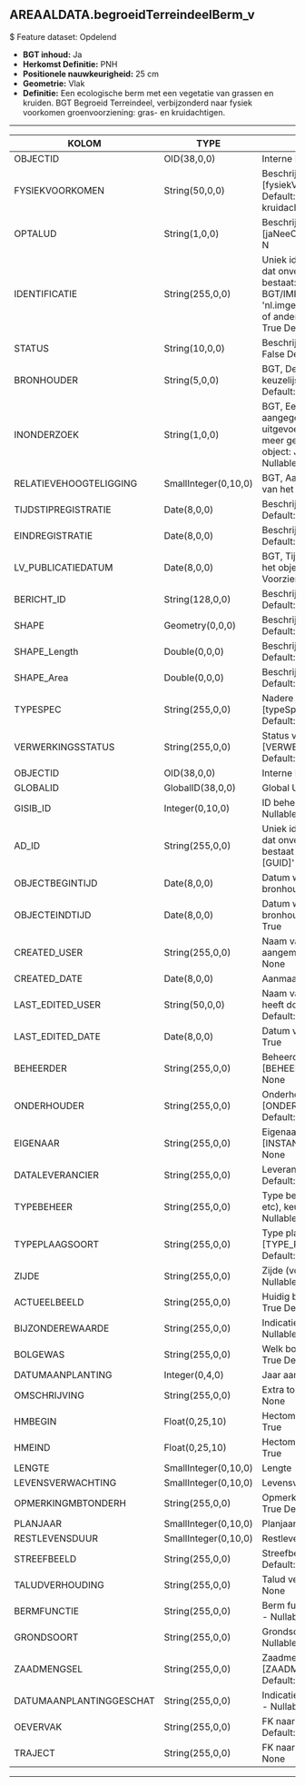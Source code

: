 ## AREAALDATA.begroeidTerreindeelBerm_v

$ Feature dataset: Opdelend

* __BGT inhoud:__ Ja
* __Herkomst Definitie:__ PNH
* __Positionele nauwkeurigheid:__ 25 cm
* __Geometrie:__ Vlak
* __Definitie:__ Een ecologische berm met een vegetatie van grassen en kruiden. BGT Begroeid Terreindeel, verbijzonderd naar fysiek voorkomen groenvoorziening: gras- en kruidachtigen.

***

|KOLOM                             |TYPE          	    |DEFINITIE|
|------                            |----          	    |-----    |
|OBJECTID                          |OID(38,0,0)         |Interne ID ArcGIS - Nullable: False|
|FYSIEKVOORKOMEN                   |String(50,0,0)      |Beschrijving - keuzelijst [fysiekVoorkomenBTDB] Nullable: False Default: groenvoorziening: gras- en kruidachtigen|
|OPTALUD                           |String(1,0,0)       |Beschrijving - keuzelijst [jaNeeOnbekend] Nullable: True Default: N|
|IDENTIFICATIE                     |String(255,0,0)     |Uniek identificatienummer voor het object dat onveranderlijk is zolang het object bestaat: bevat indien van toepassing BGT/IMKL ID in format 'nl.imgeo/imkl.bronhouderscode.LokaalID' of anders: '00000'.LokaalID - Nullable: True Default: None|
|STATUS                            |String(10,0,0)      |Beschrijving - keuzelijst [status] Nullable: False Default: :bestaand|
|BRONHOUDER                        |String(5,0,0)       |BGT, De bronhoudercode van het object, keuzelijst [bronhouder] - Nullable: False Default: None|
|INONDERZOEK                       |String(1,0,0)       |BGT, Een aanduiding waarmee wordt aangegeven dat een onderzoek wordt uitgevoerd naar de juistheid van een of meer gegevens van het betreffende object: Ja/Nee, keuzelijst [jaNee] Nullable: False Default: N|
|RELATIEVEHOOGTELIGGING            |SmallInteger(0,10,0)|BGT, Aanduiding voor de relatieve hoogte van het object - Nullable: False Default: 0|
|TIJDSTIPREGISTRATIE               |Date(8,0,0)         |Beschrijving - keuzelijst [] Nullable: True Default: None|
|EINDREGISTRATIE                   |Date(8,0,0)         |Beschrijving - keuzelijst [] Nullable: True Default: None|
|LV_PUBLICATIEDATUM                |Date(8,0,0)         |BGT, Tijdstip waarop deze instantie van het object is opgenomen in de Landelijke Voorziening - Nullable: True|
|BERICHT_ID                        |String(128,0,0)     |Beschrijving - keuzelijst [] Nullable: True Default: None|
|SHAPE                             |Geometry(0,0,0)     |Beschrijving: - keuzelijst [] Nullable: True Default: None|
|SHAPE_Length                      |Double(0,0,0)       |Beschrijving: - keuzelijst [] Nullable: True Default: None|
|SHAPE_Area                        |Double(0,0,0)       |Beschrijving: - keuzelijst [] Nullable: True Default: None|
|TYPESPEC                            |String(255,0,0)    |Nadere typering van het object, keuzelijst [typeSpecBTDBerm] - Nullable: True Default: None|
|VERWERKINGSSTATUS                   |String(255,0,0)    |Status van de gegevens, keuzelijst [VERWERKINGSSTATUS] - Nullable: False Default: Nieuwl|
|OBJECTID                            |OID(38,0,0)        |Interne ID ArcGIS - Nullable: False|
|GLOBALID                            |GlobalID(38,0,0)   |Global Unique Identifier - Nullable: False|
|GISIB_ID                            |Integer(0,10,0)    |ID beheer openbare ruimte (GISIB) - Nullable: True|
|AD_ID                               |String(255,0,0)    |Uniek identificatienummer voor het object dat onveranderlijk is zolang het object bestaat in Areaaldata: in format 'AD.[GUID]' - Nullable: False Default: None|
|OBJECTBEGINTIJD                     |Date(8,0,0)        |Datum waarop het object bij de bronhouder is ontstaan - Nullable: True|
|OBJECTEINDTIJD                      |Date(8,0,0)        |Datum waarop het object bij de bronhouder niet meer geldig is - Nullable: True|
|CREATED_USER                        |String(255,0,0)    |Naam van gebruiker die de rij heeft aangemaakt - Nullable: True Default: None|
|CREATED_DATE                        |Date(8,0,0)        |Aanmaakdatum - Nullable: True|
|LAST_EDITED_USER                    |String(50,0,0)     |Naam van gebruiker die de laatste mutatie heeft doorgevoerd - Nullable: True Default: None|
|LAST_EDITED_DATE                    |Date(8,0,0)        |Datum van de laatste mutatie - Nullable: True|
|BEHEERDER                           |String(255,0,0)    |Beheerder van het object, keuzelijst [BEHEERDER] - Nullable: True Default: None|
|ONDERHOUDER                         |String(255,0,0)    |Onderhouder van het object, keuzelijst [ONDERHOUDER] - Nullable: True Default: None|
|EIGENAAR                            |String(255,0,0)    |Eigenaar van het object, keuzelijst [INSTANTIE] - Nullable: True Default: None| 
|DATALEVERANCIER                     |String(255,0,0)    |Leverancier van de data - Nullable: True Default: None|
|TYPEBEHEER                          |String(255,0,0)     |Type beheer (maaien, klepelen, uitzuigen etc), keuzelijst, [TYPE_BEHEER] - Nullable: True Default: None|
|TYPEPLAAGSOORT                      |String(255,0,0)     |Type plaagsoort, keuzelijst [TYPE_PLAAGSOORT] - Nullable: True Default: None|
|ZIJDE                               |String(255,0,0)     |Zijde (vd weg), keuzelijst [ZIJDE] - Nullable: True Default: None|
|ACTUEELBEELD                        |String(255,0,0)     |Huidig beeld van begroeiing - Nullable: True Default: None|
|BIJZONDEREWAARDE                    |String(255,0,0)     |Indicatie van bijzondere waarde - Nullable: True Default: None|
|BOLGEWAS                            |String(255,0,0)     |Welk bolgewas er aanwezig is - Nullable: True Default: None|
|DATUMAANPLANTING                    |Integer(0,4,0)      |Jaar aanplanting - Nullable: True|
|OMSCHRIJVING                        |String(255,0,0)     |Extra toelichting - Nullable: True Default: None|
|HMBEGIN                             |Float(0,25,10)      |Hectometrering begin berm - Nullable: True|
|HMEIND                              |Float(0,25,10)      |Hectometrering eind berm - Nullable: True|
|LENGTE                              |SmallInteger(0,10,0)|Lengte - Nullable: True|
|LEVENSVERWACHTING                   |SmallInteger(0,10,0)|Levensverwachting - Nullable: True|
|OPMERKINGMBTONDERH                  |String(255,0,0)     |Opmerking mbt onderhoud  - Nullable: True Default: None|
|PLANJAAR                            |SmallInteger(0,10,0)|Planjaar  - Nullable: True|
|RESTLEVENSDUUR                      |SmallInteger(0,10,0)|Restlevensduur  - Nullable: True|
|STREEFBEELD                         |String(255,0,0)     |Streefbeeld begroeiing  - Nullable: True Default: None|
|TALUDVERHOUDING                     |String(255,0,0)     |Talud verhouding - Nullable: True Default: None|
|BERMFUNCTIE                         |String(255,0,0)     |Berm functie, keuzelijst [BERM_FUNCTIE] - Nullable: True Default: None|
|GRONDSOORT                          |String(255,0,0)     |Grondsoort, keuzelijst [GRONDSOORT] - Nullable: True Default: None|
|ZAADMENGSEL                         |String(255,0,0)     |Zaadmengsel, keuzelijst [ZAADMENGSEL] - Nullable: True Default: None|
|DATUMAANPLANTINGGESCHAT             |String(255,0,0)     |Indicatie of datum aanplanting geschat is - Nullable: True Default: None|
|OEVERVAK                            |String(255,0,0)     |FK naar oevervak_v - Nullable: True Default: None|
|TRAJECT                             |String(255,0,0)     |FK naar traject_v - Nullable: True Default: None|


***
